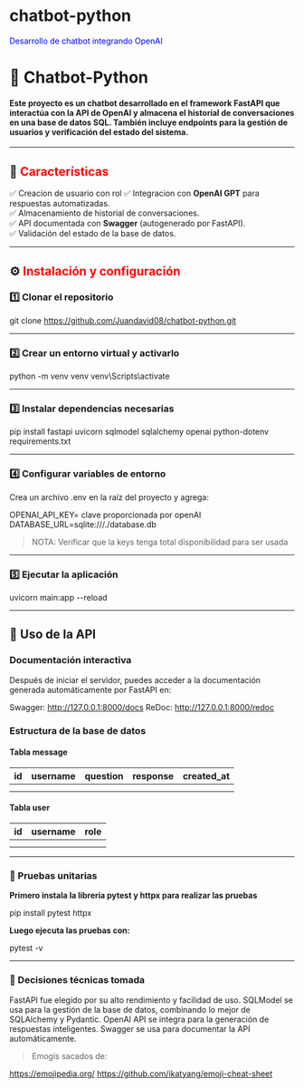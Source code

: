 # chatbot-python
<span style="color:blue"> Desarrollo de chatbot integrando OpenAI</span>


# 🧠 Chatbot-Python

#### Este proyecto es un **chatbot** desarrollado en el framework **FastAPI** que interactúa con la API de **OpenAI** y almacena el historial de conversaciones en una base de datos **SQL**. También incluye endpoints para la gestión de usuarios y verificación del estado del sistema.


---


## 📌 <span style="color:red"> Características </span>

✅ Creacion de usuario con rol
✅ Integracion con **OpenAI GPT** para respuestas automatizadas.  
✅ Almacenamiento de historial de conversaciones.  
✅ API documentada con **Swagger** (autogenerado por FastAPI).  
✅ Validación del estado de la base de datos.  


---


## ⚙️ <span style="color:red">Instalación y configuración </span>

### 1️⃣ **Clonar el repositorio**

git clone https://github.com/Juandavid08/chatbot-python.git

---

### 2️⃣ **Crear un entorno virtual y activarlo**

python -m venv venv
venv\Scripts\activate


---


### 3️⃣ **Instalar dependencias necesarias**

pip install fastapi uvicorn sqlmodel sqlalchemy openai python-dotenv requirements.txt


---


### 4️⃣ **Configurar variables de entorno**
Crea un archivo .env en la raíz del proyecto y agrega:

OPENAI_API_KEY= clave proporcionada por openAI
DATABASE_URL=sqlite:///./database.db

> NOTA: Verificar que la keys tenga total disponibilidad para ser usada


---


### 5️⃣ **Ejecutar la aplicación**
uvicorn main:app --reload


---


## 🚀 **Uso de la API**

### Documentación interactiva
Después de iniciar el servidor, puedes acceder a la documentación generada automáticamente por FastAPI en:

Swagger: http://127.0.0.1:8000/docs
ReDoc: http://127.0.0.1:8000/redoc


### Estructura de la base de datos

#### Tabla message

| id       | username | question  | response | created_at|
|----------|----------|-----------|----------|-----------|
|          |          |           |          |           |
|          |          |           |          |           |

#### Tabla user

| id       | username | role      |
|----------|----------|-----------|
|          |          |           |
|          |          |           |


---


### 🔬 Pruebas unitarias
**Primero instala la libreria pytest y httpx para realizar las pruebas**

pip install pytest httpx


**Luego ejecuta las pruebas con:**

pytest -v


---


### 🎯 Decisiones técnicas tomada
FastAPI fue elegido por su alto rendimiento y facilidad de uso.
SQLModel se usa para la gestión de la base de datos, combinando lo mejor de SQLAlchemy y Pydantic.
OpenAI API se integra para la generación de respuestas inteligentes.
Swagger se usa para documentar la API automáticamente.


> Emogis sacados de: 

https://emojipedia.org/
https://github.com/ikatyang/emoji-cheat-sheet
